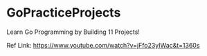# GoPracticeProjects

Learn Go Programming by Building 11 Projects!

Ref Link: https://www.youtube.com/watch?v=jFfo23yIWac&t=1360s
